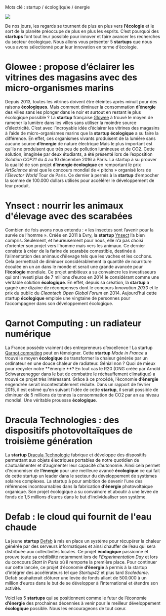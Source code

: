 Mots clé : startup / écologi(qu)e / énergie

![](media/image1.jpeg)

De nos jours, les regards se tournent de plus en plus vers
**l’écologie** et le sort de la planète préoccupe de plus en plus les
esprits. C’est pourquoi des **startups** font tout leur possible pour
innover et faire avancer les recherches du secteur écologique. Nous
allons vous présenter 5 **startups** que nous vous avons sélectionné
pour leur innovation en terme d‘écologie.

Glowee : propose d’éclairer les vitrines des magasins avec des micro-organismes marins
======================================================================================

Depuis 2013, toutes les vitrines doivent être éteintes après minuit pour
des raisons **écologiques**. Mais comment diminuer la consommation
**d’énergie** des villes sans les plonger dans le noir et surtout en
restant le plus écologique possible ? La **startup** française
[Glowee](http://www.glowee.fr/) à trouvé le moyen de ramener la lumière
dans les villes sans utiliser la moindre source d’électricité. C’est
avec l’incroyable idée d’éclairer les vitrines des magasins à l’aide de
micro-organismes marins que la **startup écologique** a su faire la
différence. En effet, ces organismes vivants produisent de la lumière
sans aucune source **d’énergie** de nature électrique Mais le plus
important est qu’ils ne produisent que très peu de pollution lumineuse
et de CO2. Cette solution, imaginée par deux étudiants, a été présenté
lors de l’exposition *Solution COP21* du 4 au 10 décembre 2016 à Paris.
La startup à su prouver la qualité de son projet **d’énergie
écologique** en remportant le prix *ArtScience* ainsi que le concours
mondial de « pitchs » organisé lors de *l’Elevator World* Tour de Paris.
Ce dernier à permis à la **startup** d’empocher la somme de 100.000
dollars utilisés pour accélérer le développement de leur produit.

Ynsect : nourrir les animaux d'élevage avec des scarabées
=========================================================

Combien de fois avons nous entendu : « les insectes sont l’avenir pour
la survie de l’homme ». Créée en 2011 à Evry, la **startup**
[Ynsect](http://www.ynsect.com/fr/) l’a bien compris. Seulement, et
heureusement pour nous, elle n’a pas choisi d’orienter son projet vers
l’homme mais vers les animaux. Ce dernier consiste à créer de la farine
de scarabée comestible, destinée à l’alimentation des animaux d’élevage
tels que les vaches et les cochons. Cela permettrait de diminuer
considérablement la quantité de nourriture écoulée en un an dans le
monde et serait une grande avancée pour **l’écologie** mondiale. Ce
projet ambitieux a su convaincre les investisseurs qui ont investi plus
de 7 millions d’euros en 2014 le considérant comme une véritable
solution **écologique**. En effet, depuis sa création, la **startup** a
gagné une dizaine de récompenses dont le concours *Innovation 2030* et
le prix du public du *Cleantech Open Global Forum* en 2014. Aujourd’hui
cette startup **écologique** emploie une vingtaine de personnes pour
l’accompagner dans son développement écologique.

Qarnot Computing : un radiateur numérique 
==========================================

La France possède vraiment des entrepreneurs d’excellence ! La startup
[Qarnot computing](http://www.qarnot-computing.com/fr/) peut en
témoigner. Cette **startup** *Made in France* a trouvé le moyen
**écologique** de transformer la chaleur générée par un ordinateur en
une douce chaleur de radiateur. Génial non ? Quoi de mieux pour recycler
notre **énergie **? En tout cas le R20 (ONG créée par Arnold
Schwarzenegger dans le but de combattre le réchauffement climatique) a
trouvé ce projet très intéressant. Grâce à ce procédé, l’économie
**d’énergie** engendrée serait incontestablement réduite. Dans un
rapport de février 2015, il est estimé qu’en suivant l’idée de cette
**startup**, il serait possible de diminuer de 5 millions de tonnes la
consommation de CO2 par an au niveau mondial. Une véritable prouesse
**écologique**.

Dracula Technologies : des dispositifs photovoltaïques de troisième génération
==============================================================================

La **startup** [Dracula
Technologie](http://www.dracula-technologies.com/) fabrique et développe
des dispositifs permettant aux objets électriques portables de notre
quotidien de s’autoalimenter et d’augmenter leur capacité d’autonomie.
Ainsi cela permet d’économiser de **l’énergie** pour une meilleure
avancé **écologique** ce qui fait de cette startup un leader dans le
secteur du développement de systèmes solaires complexes. La startup à
pour ambition de devenir l’une des références incontournables dans la
fabrication **d’énergie** photovoltaïque organique. Son projet
écologique a su convaincre et aboutir à une levée de fonds de 1,5
millions d’euros dans le but d’individualiser son système.

Defab : le cloud qui fournit de l'eau chaude
============================================

La jeune **startup** [Defab](http://www.defab.fr/) à mis en place un
système pour récupérer la chaleur générée par des serveurs informatiques
et ainsi chauffer de l’eau qui sera distribuée aux collectivités
locales. Ce projet **écologique** passionne et prouve toute sa
crédibilité notamment lors de *l’Experimentation Day* et lors du
concours *Start In Paris* où il remporte la première place. Pour
continuer sur cette lancée, ce projet d’économie **d’énergie** à permis
à la startup d’intégrer des accélérateurs tel que *Startup42* et plus
tard *Scaledome*. Defab souhaiterait clôturer une levée de fonds allant
de 500.000 à un million d’euros dans le but de se développer à
l’international et étendre son activité.

Voici les 5 **startups** qui se positionnent comme le futur de
l’économie **d’énergie** des prochaines décennies à venir pour le
meilleur développement **écologique** possible. Nous les encourageons de
tout cœur.
